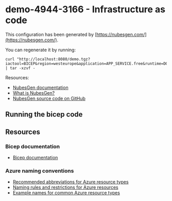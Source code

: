 # demo-4944-3166 - Infrastructure as code

This configuration has been generated by [https://nubesgen.com/](https://nubesgen.com/).

You can regenerate it by running:

```
curl "http://localhost:8080/demo.tgz?iactool=BICEP&region=westeurope&application=APP_SERVICE.free&runtime=DOCKER&database=NONE.free&gitops=true" | tar -xzvf -
```

Resources:
- [NubesGen documentation](https://docs.nubesgen.com)
- [What is NubesGen?](https://docs.nubesgen.com/what-is-nubesgen/overview/)
- [NubesGen source code on GitHub](https://github.com/microsoft/NubesGen)

## Running the bicep code

## Resources

### Bicep documentation

- [Bicep documentation](https://aka.ms/nubesgen-bicep-documentation)

### Azure naming conventions

- [Recommended abbreviations for Azure resource types](https://aka.ms/nubesgen-recommended-abbreviations)
- [Naming rules and restrictions for Azure resources](https://aka.ms/nubesgen-naming-rules)
- [Example names for common Azure resource types](https://aka.ms/nubesgen-caf-example-names)
